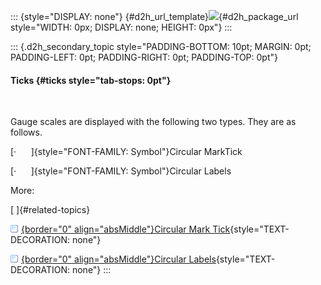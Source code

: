 ::: {style="DISPLAY: none"}
[](ms-xhelp:///?Id=d2h_url_template){#d2h_url_template}![](!package_url!){#d2h_package_url style="WIDTH: 0px; DISPLAY: none; HEIGHT: 0px"}
:::

::: {.d2h_secondary_topic style="PADDING-BOTTOM: 10pt; MARGIN: 0pt; PADDING-LEFT: 0pt; PADDING-RIGHT: 0pt; PADDING-TOP: 0pt"}
#### Ticks {#ticks style="tab-stops: 0pt"}

 

Gauge scales are displayed with the following two types. They are as follows.

[·      ]{style="FONT-FAMILY: Symbol"}Circular MarkTick

[·      ]{style="FONT-FAMILY: Symbol"}Circular Labels

More:

[ ]{#related-topics}

[![](button.gif){border="0" align="absMiddle"}Circular Mark Tick](ms-xhelp:///?Id=88f845f2-e9ac-4169-a7a2-7aa0dec5cdd3){style="TEXT-DECORATION: none"}

[![](button.gif){border="0" align="absMiddle"}Circular Labels](ms-xhelp:///?Id=4ae20006-0c77-4391-bc29-54416773d33c){style="TEXT-DECORATION: none"}
:::
